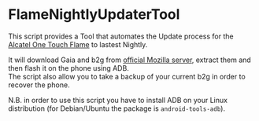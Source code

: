 # FlameNightlyUpdaterTool
This script provides a Tool that automates the Update process for the [Alcatel One Touch Flame](https://developer.mozilla.org/it/Firefox_OS/Developer_phone_guide/Flame) to lastest Nightly.   

It will download Gaia and b2g from [official Mozilla server](ftp://ftp.mozilla.org/pub/mozilla.org/b2g/nightly/latest-mozilla-central-flame-kk/), extract them and then flash it on the phone using ADB.   
The script also allow you to take a backup of your current b2g in order to recover the phone.   

N.B. in order to use this script you have to install ADB on your Linux distribution (for Debian/Ubuntu the package is `android-tools-adb`).   